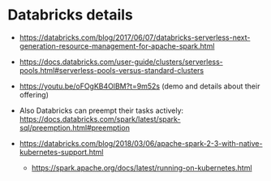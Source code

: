 # Databricks details 

  * https://databricks.com/blog/2017/06/07/databricks-serverless-next-generation-resource-management-for-apache-spark.html

  * https://docs.databricks.com/user-guide/clusters/serverless-pools.html#serverless-pools-versus-standard-clusters

  * https://youtu.be/oFOgKB4OlBM?t=9m52s (demo and details about their offering) 

  * Also Databricks can preempt their tasks actively: https://docs.databricks.com/spark/latest/spark-sql/preemption.html#preemption
  
  * https://databricks.com/blog/2018/03/06/apache-spark-2-3-with-native-kubernetes-support.html
    * https://spark.apache.org/docs/latest/running-on-kubernetes.html
